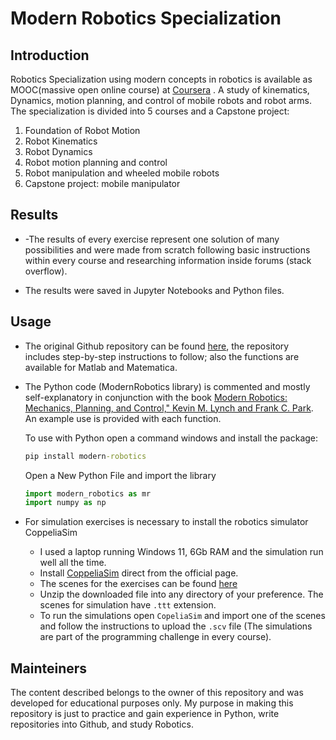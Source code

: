 # Modern Robotics Specialization

## Introduction

Robotics Specialization using modern concepts in robotics is available as MOOC(massive open online course) at [Coursera](https://www.coursera.org/specializations/modernrobotics)
. A study of kinematics, Dynamics, motion planning, and control of mobile robots and robot arms. The specialization is divided into 5 courses and a Capstone project:
1. Foundation of Robot Motion
2. Robot Kinematics
3. Robot Dynamics
4. Robot motion planning and control
5. Robot manipulation and wheeled mobile robots
6. Capstone project: mobile manipulator

## Results

- -The results of every exercise represent one solution of many possibilities and were made from scratch following basic instructions within every course and researching information inside forums (stack overflow). 

- The results were saved in Jupyter Notebooks and Python files.
  

## Usage

- The original Github repository can be found [here](https://github.com/NxRLab/ModernRobotics), the repository includes step-by-step instructions to follow; also the functions are available for Matlab and Matematica.

- The Python code (ModernRobotics library) is commented and mostly self-explanatory in conjunction with the book 
[Modern Robotics: Mechanics, Planning, and Control," Kevin M. Lynch and Frank C. Park](http://hades.mech.northwestern.edu/index.php/Modern_Robotics). 
An example use is provided with each function.

  To use with Python open a command windows and install the package:
  ```cmd
  pip install modern-robotics
  ```
  Open a New Python File and import the library
  ```python
  import modern_robotics as mr
  import numpy as np
  ```
 - For simulation exercises is necessary to install the robotics simulator CoppeliaSim
    - I used a laptop running Windows 11, 6Gb RAM and the simulation run well all the time.
    - Install [CoppeliaSim](https://www.coppeliarobotics.com/downloads) direct from the official page.
    - The scenes for the exercises can be found [here](http://hades.mech.northwestern.edu/index.php/CoppeliaSim_Introduction)
    - Unzip the downloaded file into any directory of your preference. The scenes for simulation have `.ttt` extension. 
    - To run the simulations open `CopeliaSim` and import one of the scenes and follow the instructions to upload the `.scv` file (The simulations are part of the programming challenge in every course). 

## Mainteiners

The content described belongs to the owner of this repository and was developed for educational purposes only. My purpose in making this repository is just to practice and gain experience in Python, write repositories into Github, and study Robotics.  


